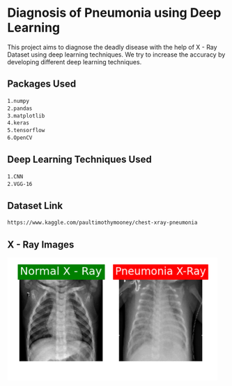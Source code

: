 # Diagnosis of Pneumonia using Deep Learning

This project aims to diagnose the deadly disease with the help of X - Ray Dataset using deep learning techniques. We try to increase the accuracy by developing different deep learning techniques.


## Packages Used

```bash
1.numpy
2.pandas
3.matplotlib
4.keras
5.tensorflow
6.OpenCV
```

## Deep Learning Techniques Used

```bash
1.CNN
2.VGG-16
```
## Dataset Link

```bash
https://www.kaggle.com/paultimothymooney/chest-xray-pneumonia
```

## X - Ray Images

<img src="images\pneumonia.png" alt="pneumonia">
